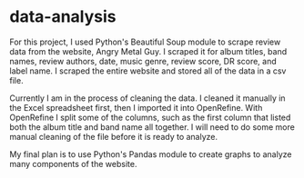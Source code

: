 # data-analysis

For this project, I used Python's Beautiful Soup module to scrape review data from the website, Angry Metal Guy. I scraped it for album titles, band names, review authors, date, music genre, review score, DR score, and label name. I scraped the entire website and stored all of the data in a csv file.

Currently I am in the process of cleaning the data. I cleaned it manually in the Excel spreadsheet first, then I imported it into OpenRefine. With OpenRefine I split some of the columns, such as the first column that listed both the album title and band name all together. I will need to do some more manual cleaning of the file before it is ready to analyze.

My final plan is to use Python's Pandas module to create graphs to analyze many components of the website.
